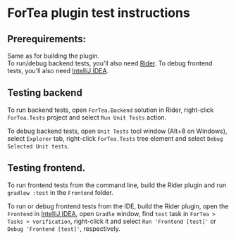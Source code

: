 ﻿ForTea plugin test instructions
====
Prerequirements:
----
Same as for building the plugin.  
To run/debug backend tests, you'll also need [Rider](https://www.jetbrains.com/rider/).
To debug frontend tests, you'll also need [IntelliJ IDEA](https://www.jetbrains.com/idea/).

Testing backend
----
To run backend tests, open `ForTea.Backend` solution in Rider,
right-click `ForTea.Tests` project and select `Run Unit Tests` action.  

To debug backend tests, open `Unit Tests` tool window (Alt+8 on Windows),
select `Explorer` tab, right-click `ForTea.Tests` tree element
and select `Debug Selected Unit tests`.

Testing frontend.
----
To run frontend tests from the command line,
build the Rider plugin and run `gradlew :test` in the `Frontend` folder.

To run or debug frontend tests from the IDE,
build the Rider plugin, open the `Frontend`
in [IntelliJ IDEA](https://www.jetbrains.com/idea/), open `Gradle` window, find `test` task
in `ForTea > Tasks > verification`, right-click it and select
`Run 'Frontend [test]'` or `Debug 'Frontend [test]'`, respectively.  
